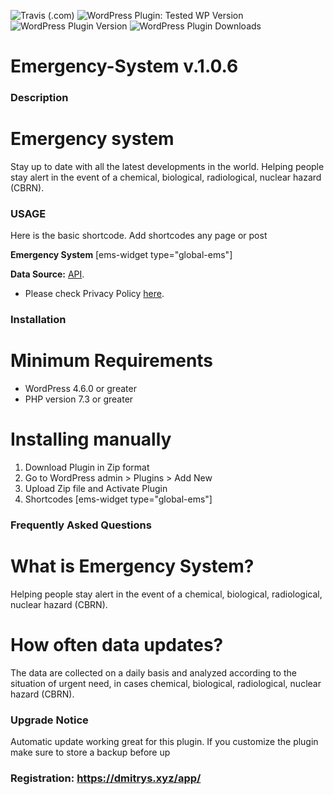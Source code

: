 ![Travis (.com)](https://img.shields.io/travis/com/DmitrysXYZ/emergency-system?color=21759B&logoColor=21759B&style=for-the-badge)
![WordPress Plugin: Tested WP Version](https://img.shields.io/wordpress/plugin/tested/emergency-system?color=21759B&logoColor=21759B&style=for-the-badge)
![WordPress Plugin Version](https://img.shields.io/wordpress/plugin/v/emergency-system?color=21759B&logoColor=21759B&style=for-the-badge)
![WordPress Plugin Downloads](https://img.shields.io/wordpress/plugin/dt/emergency-system?color=21759B&logoColor=21759B&style=for-the-badge)

# Emergency-System  v.1.0.6

###  Description
 
# Emergency system
Stay up to date with all the latest developments in the world.
Helping people stay alert in the event of a chemical, biological, radiological, nuclear hazard (CBRN).

### USAGE

Here is the basic shortcode.
Add shortcodes any page or post


**Emergency System**
[ems-widget type="global-ems"]


**Data Source:** [API](https://github.com/DmitrysXYZ/Emergency-System). 
* Please check Privacy Policy [here](https://dmitrys.xyz/app/policy.php). 

### Installation

# Minimum Requirements

* WordPress 4.6.0 or greater
* PHP version 7.3 or greater

# Installing manually

1. Download Plugin in Zip format 
2. Go to WordPress admin > Plugins > Add New
3. Upload Zip file and Activate Plugin
4. Shortcodes [ems-widget type="global-ems"]

### Frequently Asked Questions

# What is Emergency System?
Helping people stay alert in the event of a chemical, biological, radiological, nuclear hazard (CBRN).

# How often data updates?
The data are collected on a daily basis and analyzed according to the situation of urgent need, in cases chemical, biological, radiological, nuclear hazard (CBRN).


### Upgrade Notice

Automatic update working great for this plugin. If you customize the plugin make sure to store a backup before up



### Registration: https://dmitrys.xyz/app/
